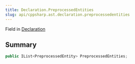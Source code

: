 ```yaml
---
title: Declaration.PreprocessedEntities
slug: api/cppsharp.ast.declaration.preprocessedentities
---
```

Field in [Declaration](/api/cppsharp/ast/declaration)

## Summary



```csharp
public IList<PreprocessedEntity> PreprocessedEntities;
```

